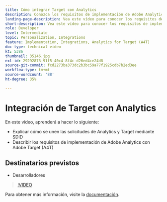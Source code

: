 ```yaml
---
title: Cómo integrar Target con Analytics
description: Conozca los requisitos de implementación de Adobe Analytics con Adobe Target (A4T).
landing-page-description: Vea este vídeo para conocer los requisitos de implementación de Adobe Analytics con Adobe Target (A4T).
short-description: Vea este vídeo para conocer los requisitos de implementación de Adobe Analytics con Adobe Target (A4T).
role: Developer
level: Intermediate
topic: Personalization, Integrations
feature: Implementation, Integrations, Analytics for Target (A4T)
doc-type: technical video
kt: 5386
thumbnail: 35146.jpg
exl-id: 29292873-91f5-40c4-8f4c-d26ed4ce24d8
source-git-commit: fcd2273ba373dc2b3bc59a77f1925cdb7b2ed3ee
workflow-type: tm+mt
source-wordcount: '88'
ht-degree: 35%

---
```


# Integración de Target con Analytics

En este vídeo, aprenderá a hacer lo siguiente:

* Explicar cómo se unen las solicitudes de Analytics y Target mediante SDID
* Describir los requisitos de implementación de Adobe Analytics con Adobe Target (A4T)

## Destinatarios previstos

* Desarrolladores

>[!VIDEO](https://video.tv.adobe.com/v/35146/?quality=12)

Para obtener más información, visite la [documentación](https://experienceleague.adobe.com/docs/target/using/integrate/a4t/a4timplementation.html?lang=es).
